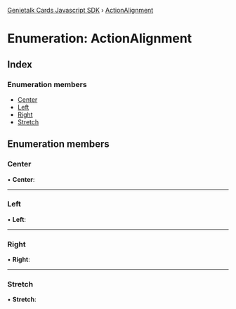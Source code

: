 [Genietalk Cards Javascript SDK](../README.md) › [ActionAlignment](actionalignment.md)

# Enumeration: ActionAlignment

## Index

### Enumeration members

* [Center](actionalignment.md#center)
* [Left](actionalignment.md#left)
* [Right](actionalignment.md#right)
* [Stretch](actionalignment.md#stretch)

## Enumeration members

###  Center

• **Center**:

___

###  Left

• **Left**:

___

###  Right

• **Right**:

___

###  Stretch

• **Stretch**:
